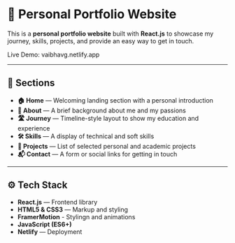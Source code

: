 # 💼 Personal Portfolio Website

This is a **personal portfolio website** built with **React.js** to showcase my journey, skills, projects, and provide an easy way to get in touch.

Live Demo: vaibhavg.netlify.app


---

## 📁 Sections

- **🏠 Home** — Welcoming landing section with a personal introduction
- **👤 About** — A brief background about me and my passions
- **🛣️ Journey** — Timeline-style layout to show my education and experience
- **🛠️ Skills** — A display of technical and soft skills
- **📂 Projects** — List of selected personal and academic projects
- **📬 Contact** — A form or social links for getting in touch

---

## ⚙️ Tech Stack

- **React.js** — Frontend library
- **HTML5 & CSS3** — Markup and styling
- **FramerMotion** - Stylingn and animations
- **JavaScript (ES6+)**
- **Netlify** — Deployment
